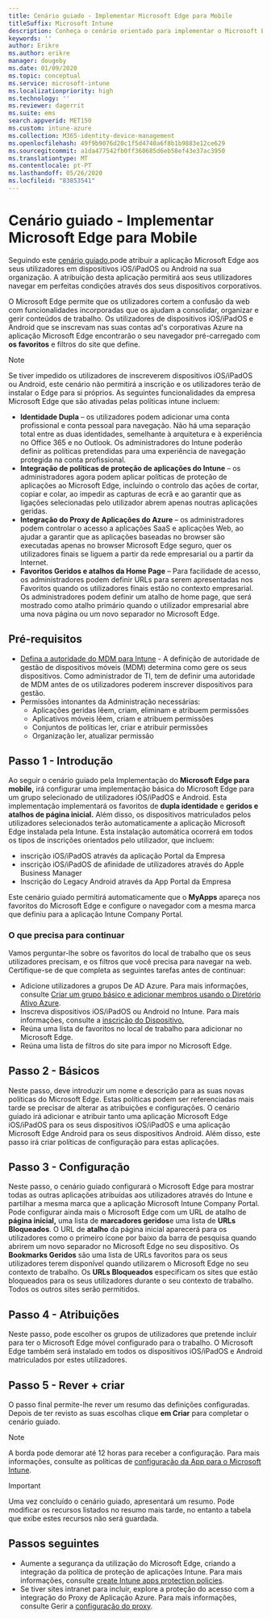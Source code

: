 ```yaml
---
title: Cenário guiado - Implementar Microsoft Edge para Mobile
titleSuffix: Microsoft Intune
description: Conheça o cenário orientado para implementar o Microsoft Edge para Mobile a partir do portal de Gestão de Dispositivos Microsoft 365.
keywords: ''
author: Erikre
ms.author: erikre
manager: dougeby
ms.date: 01/09/2020
ms.topic: conceptual
ms.service: microsoft-intune
ms.localizationpriority: high
ms.technology: ''
ms.reviewer: dagerrit
ms.suite: ems
search.appverid: MET150
ms.custom: intune-azure
ms.collection: M365-identity-device-management
ms.openlocfilehash: 49f9b9076d20c1f5d4740a6f8b1b9883e12ce629
ms.sourcegitcommit: a1da477542fb0ff360685d6eb58ef43e37ac3950
ms.translationtype: MT
ms.contentlocale: pt-PT
ms.lasthandoff: 05/26/2020
ms.locfileid: "83853541"
---
```

# <a name="guided-scenario---deploy-microsoft-edge-for-mobile"></a>Cenário guiado - Implementar Microsoft Edge para Mobile

Seguindo este [cenário guiado,](guided-scenarios-overview.md)pode atribuir a aplicação Microsoft Edge aos seus utilizadores em dispositivos iOS/iPadOS ou Android na sua organização. A atribuição desta aplicação permitirá aos seus utilizadores navegar em perfeitas condições através dos seus dispositivos corporativos.

O Microsoft Edge permite que os utilizadores cortem a confusão da web com funcionalidades incorporadas que os ajudam a consolidar, organizar e gerir conteúdos de trabalho. Os utilizadores de dispositivos iOS/iPadOS e Android que se inscrevam nas suas contas ad's corporativas Azure na aplicação Microsoft Edge encontrarão o seu navegador pré-carregado com **os favoritos** e filtros do site que define.

> [!NOTE]
> Se tiver impedido os utilizadores de inscreverem dispositivos iOS/iPadOS ou Android, este cenário não permitirá a inscrição e os utilizadores terão de instalar o Edge para si próprios.
As seguintes funcionalidades da empresa Microsoft Edge que são ativadas pelas políticas intune incluem:

- **Identidade Dupla** – os utilizadores podem adicionar uma conta profissional e conta pessoal para navegação. Não há uma separação total entre as duas identidades, semelhante à arquitetura e à experiência no Office 365 e no Outlook. Os administradores do Intune poderão definir as políticas pretendidas para uma experiência de navegação protegida na conta profissional.
- **Integração de políticas de proteção de aplicações do Intune** – os administradores agora podem aplicar políticas de proteção de aplicações ao Microsoft Edge, incluindo o controlo das ações de cortar, copiar e colar, ao impedir as capturas de ecrã e ao garantir que as ligações selecionadas pelo utilizador abrem apenas noutras aplicações geridas.
- **Integração do Proxy de Aplicações do Azure** – os administradores podem controlar o acesso a aplicações SaaS e aplicações Web, ao ajudar a garantir que as aplicações baseadas no browser são executadas apenas no browser Microsoft Edge seguro, quer os utilizadores finais se liguem a partir da rede empresarial ou a partir da Internet.
- **Favoritos Geridos e atalhos da Home Page** – Para facilidade de acesso, os administradores podem definir URLs para serem apresentadas nos Favoritos quando os utilizadores finais estão no contexto empresarial. Os administradores podem definir um atalho de home page, que será mostrado como atalho primário quando o utilizador empresarial abre uma nova página ou um novo separador no Microsoft Edge.

## <a name="prerequisites"></a>Pré-requisitos

- [Defina a autoridade do MDM para Intune](mdm-authority-set.md#set-mdm-authority-to-intune) - A definição de autoridade de gestão de dispositivos móveis (MDM) determina como gere os seus dispositivos. Como administrador de TI, tem de definir uma autoridade de MDM antes de os utilizadores poderem inscrever dispositivos para gestão.
- Permissões intonantes da Administração necessárias:
  - Aplicações geridas lêem, criam, eliminam e atribuem permissões
  - Aplicativos móveis lêem, criam e atribuem permissões
  - Conjuntos de políticas ler, criar e atribuir permissões
  - Organização ler, atualizar permissão

## <a name="step-1---introduction"></a>Passo 1 - Introdução

Ao seguir o cenário guiado pela Implementação do **Microsoft Edge para mobile,** irá configurar uma implementação básica do Microsoft Edge para um grupo selecionado de utilizadores iOS/iPadOS e Android. Esta implementação implementará os favoritos de **dupla identidade** e **geridos e atalhos de página inicial.** Além disso, os dispositivos matriculados pelos utilizadores selecionados terão automaticamente a aplicação Microsoft Edge instalada pela Intune. Esta instalação automática ocorrerá em todos os tipos de inscrições orientados pelo utilizador, que incluem:

- inscrição iOS/iPadOS através da aplicação Portal da Empresa
- inscrição iOS/iPadOS de afinidade de utilizadores através do Apple Business Manager
- Inscrição do Legacy Android através da App Portal da Empresa

Este cenário guiado permitirá automaticamente que o **MyApps** apareça nos favoritos do Microsoft Edge e configure o navegador com a mesma marca que definiu para a aplicação Intune Company Portal.

### <a name="what-you-will-need-to-continue"></a>O que precisa para continuar

Vamos perguntar-lhe sobre os favoritos do local de trabalho que os seus utilizadores precisam, e os filtros que você precisa para navegar na web. Certifique-se de que completa as seguintes tarefas antes de continuar:

- Adicione utilizadores a grupos De AD Azure. Para mais informações, consulte [Criar um grupo básico e adicionar membros usando o Diretório Ativo Azure](https://go.microsoft.com/fwlink/?linkid=2102458).
- Inscreva dispositivos iOS/iPadOS ou Android no Intune. Para mais informações, consulte a [inscrição do Dispositivo.](https://go.microsoft.com/fwlink/?linkid=2102547)
- Reúna uma lista de favoritos no local de trabalho para adicionar no Microsoft Edge.
- Reúna uma lista de filtros do site para impor no Microsoft Edge.

## <a name="step-2---basics"></a>Passo 2 - Básicos

Neste passo, deve introduzir um nome e descrição para as suas novas políticas do Microsoft Edge. Estas políticas podem ser referenciadas mais tarde se precisar de alterar as atribuições e configurações. O cenário guiado irá adicionar e atribuir tanto uma aplicação Microsoft Edge iOS/iPadOS para os seus dispositivos iOS/iPadOS e uma aplicação Microsoft Edge Android para os seus dispositivos Android. Além disso, este passo irá criar políticas de configuração para estas aplicações.

## <a name="step-3---configuration"></a>Passo 3 - Configuração

Neste passo, o cenário guiado configurará o Microsoft Edge para mostrar todas as outras aplicações atribuídas aos utilizadores através do Intune e partilhar a mesma marca que a aplicação Microsoft Intune Company Portal. Pode configurar ainda mais o Microsoft Edge com um URL de atalho de **página inicial,** uma lista de **marcadores geridos**e uma lista de **URLs Bloqueados**. O URL de **atalho** da página inicial aparecerá para os utilizadores como o primeiro ícone por baixo da barra de pesquisa quando abrirem um novo separador no Microsoft Edge no seu dispositivo. Os **Bookmarks Geridos** são uma lista de URLs favoritos para os seus utilizadores terem disponível quando utilizarem o Microsoft Edge no seu contexto de trabalho. Os **URLs Bloqueados** especificam os sites que estão bloqueados para os seus utilizadores durante o seu contexto de trabalho. Todos os outros sites serão permitidos.

## <a name="step-4---assignments"></a>Passo 4 - Atribuições

Neste passo, pode escolher os grupos de utilizadores que pretende incluir para ter o Microsoft Edge móvel configurado para o trabalho. O Microsoft Edge também será instalado em todos os dispositivos iOS/iPadOS e Android matriculados por estes utilizadores.

## <a name="step-5---review--create"></a>Passo 5 - Rever + criar

O passo final permite-lhe rever um resumo das definições configuradas. Depois de ter revisto as suas escolhas clique **em Criar** para completar o cenário guiado. 

> [!NOTE]
> A borda pode demorar até 12 horas para receber a configuração. Para mais informações, consulte as políticas de [configuração da App para o Microsoft Intune](../apps/app-configuration-policies-overview.md).

> [!IMPORTANT]
> Uma vez concluído o cenário guiado, apresentará um resumo. Pode modificar os recursos listados no resumo mais tarde, no entanto a tabela que exibe estes recursos não será guardada.

## <a name="next-steps"></a>Passos seguintes

- Aumente a segurança da utilização do Microsoft Edge, criando a integração da política de proteção de aplicações Intune. Para mais informações, consulte [create Intune apps protection policies](../apps/manage-microsoft-edge.md#create-intune-app-protection-policies).
- Se tiver sites intranet para incluir, explore a proteção do acesso com a integração do Proxy de Aplicação Azure. Para mais informações, consulte Gerir a [configuração do proxy](../apps/manage-microsoft-edge.md#manage-proxy-configuration).